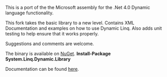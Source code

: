 This is a port of the the Microsoft assembly for the .Net 4.0 Dynamic language functionality.

This fork takes the basic library to a new level.  Contains XML Documentation and examples on how to use Dynamic Linq. Also adds unit testing to help ensure that it works properly.

Suggestions and comments are welcome.

The binary is available on [NuGet][1].  **Install-Package System.Linq.Dynamic.Library**

Documentation can be found [here][2].


[1]: https://www.nuget.org/packages/System.Linq.Dynamic.Library/ "NuGet - Dynamic Linq Library"
[2]: http://dynamiclinq.azurewebsites.net
